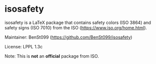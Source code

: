 # isosafety

isosafety is a LaTeX package that contains safety colors (ISO 3864) and safety signs (ISO 7010) from the ISO (https://www.iso.org/home.html). 

Maintainer: BenSt099 (https://github.com/BenSt099/isosafety)

License: LPPL 1.3c

Note: This is **not** an **official** package from ISO.